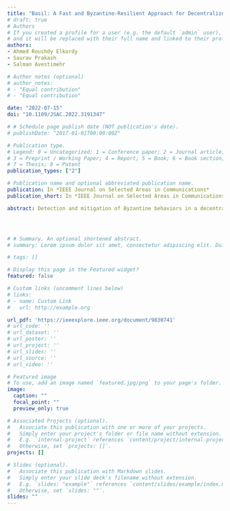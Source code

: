 ```yaml
---
title: "Basil: A Fast and Byzantine-Resilient Approach for Decentralized Training"
# draft: true
# Authors
# If you created a profile for a user (e.g. the default `admin` user), write the username (folder name) here 
# and it will be replaced with their full name and linked to their profile.
authors:
- Ahmed Roushdy Elkordy
- Saurav Prakash
- Salman Avestimehr

# Author notes (optional)
# author_notes:
# - "Equal contribution"
# - "Equal contribution"

date: "2022-07-15"
doi: "10.1109/JSAC.2022.3191347"

# # Schedule page publish date (NOT publication's date).
# publishDate: "2017-01-01T00:00:00Z"

# Publication type.
# Legend: 0 = Uncategorized; 1 = Conference paper; 2 = Journal article;
# 3 = Preprint / Working Paper; 4 = Report; 5 = Book; 6 = Book section;
# 7 = Thesis; 8 = Patent
publication_types: ["2"]

# Publication name and optional abbreviated publication name.
publication: In *IEEE Journal on Selected Areas in Communications*
publication_short: In *IEEE Journal on Selected Areas in Communications*

abstract: Detection and mitigation of Byzantine behaviors in a decentralized learning setting is a daunting task, especially when the data distribution at the users is heterogeneous. As our main contribution, we propose Basil, a fast and computationally efficient Byzantine robust algorithm for decentralized training systems, which leverages a novel sequential, memory assisted and performance-based criteria for training over a logical ring while filtering the Byzantine users. In the IID dataset distribution setting, we provide the theoretical convergence guarantees of Basil, demonstrating its linear convergence rate. Furthermore, for the IID setting, we experimentally demonstrate that Basil is robust to various Byzantine attacks, including the strong Hidden attack, while providing up to  ∼ 16% higher test accuracy over the state-of-the-art Byzantine-resilient decentralized learning approach. Additionally, we generalize Basil to the non-IID dataset distribution setting by proposing Anonymous Cyclic Data Sharing (ACDS), a technique that allows each node to anonymously share a random fraction of its local non-sensitive dataset (e.g., landmarks images) with all other nodes. We demonstrate that Basil alongside ACDS with only 5% data sharing provides effective toleration of Byzantine nodes, unlike the state-of-the-art Byzantine robust algorithm that completely fails in the heterogeneous data setting. Finally, to reduce the overall latency of Basil resulting from its sequential implementation over the logical ring, we propose Basil+. In particular, Basil+ provides scalability by enabling Byzantine-robust parallel training across groups of logical rings, and at the same time, it retains the performance gains of Basil due to sequential training within each group. Furthermore, we experimentally demonstrate the scalability gains of Basil+ through different sets of experiments.




# # Summary. An optional shortened abstract.
# summary: Lorem ipsum dolor sit amet, consectetur adipiscing elit. Duis posuere tellus ac convallis placerat. Proin tincidunt magna sed ex sollicitudin condimentum.

# tags: []

# Display this page in the Featured widget?
featured: false

# Custom links (uncomment lines below)
# links:
# - name: Custom Link
#   url: http://example.org

url_pdf: 'https://ieeexplore.ieee.org/document/9830741'
# url_code: ''
# url_dataset: ''
# url_poster: ''
# url_project: ''
# url_slides: ''
# url_source: ''
# url_video: ''

# Featured image
# To use, add an image named `featured.jpg/png` to your page's folder. 
image:
  caption: ""
  focal_point: ""
  preview_only: true

# Associated Projects (optional).
#   Associate this publication with one or more of your projects.
#   Simply enter your project's folder or file name without extension.
#   E.g. `internal-project` references `content/project/internal-project/index.md`.
#   Otherwise, set `projects: []`.
projects: []

# Slides (optional).
#   Associate this publication with Markdown slides.
#   Simply enter your slide deck's filename without extension.
#   E.g. `slides: "example"` references `content/slides/example/index.md`.
#   Otherwise, set `slides: ""`.
slides: ""
---
```



<!-- {{% callout note %}}
Click the *Cite* button above to demo the feature to enable visitors to import publication metadata into their reference management software.
{{% /callout %}}

{{% callout note %}}
Create your slides in Markdown - click the *Slides* button to check out the example.
{{% /callout %}}

Supplementary notes can be added here, including [code, math, and images](https://wowchemy.com/docs/writing-markdown-latex/). -->

